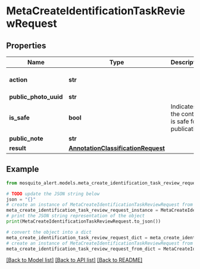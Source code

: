 # MetaCreateIdentificationTaskReviewRequest


## Properties

Name | Type | Description | Notes
------------ | ------------- | ------------- | -------------
**action** | **str** |  | [optional] [default to 'overwrite']
**public_photo_uuid** | **str** |  | 
**is_safe** | **bool** | Indicates if the content is safe for publication. | 
**public_note** | **str** |  | 
**result** | [**AnnotationClassificationRequest**](AnnotationClassificationRequest.md) |  | 

## Example

```python
from mosquito_alert.models.meta_create_identification_task_review_request import MetaCreateIdentificationTaskReviewRequest

# TODO update the JSON string below
json = "{}"
# create an instance of MetaCreateIdentificationTaskReviewRequest from a JSON string
meta_create_identification_task_review_request_instance = MetaCreateIdentificationTaskReviewRequest.from_json(json)
# print the JSON string representation of the object
print(MetaCreateIdentificationTaskReviewRequest.to_json())

# convert the object into a dict
meta_create_identification_task_review_request_dict = meta_create_identification_task_review_request_instance.to_dict()
# create an instance of MetaCreateIdentificationTaskReviewRequest from a dict
meta_create_identification_task_review_request_from_dict = MetaCreateIdentificationTaskReviewRequest.from_dict(meta_create_identification_task_review_request_dict)
```
[[Back to Model list]](../README.md#documentation-for-models) [[Back to API list]](../README.md#documentation-for-api-endpoints) [[Back to README]](../README.md)


